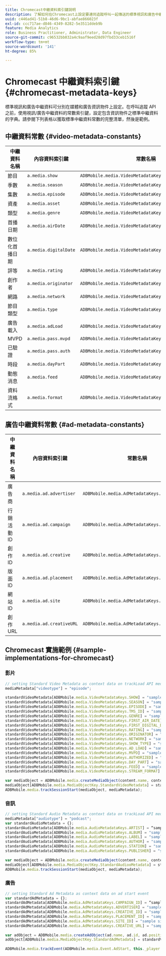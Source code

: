 ```yaml
---
title: Chromecast中繼資料索引鍵說明
description: 了解如何在Chromecast上設定要連同追蹤呼叫一起傳送的標準視訊和廣告中繼資料。
uuid: c446ad41-51b8-46d6-9bc1-abfae866023f
exl-id: ccc717ae-d846-4349-8282-5e3511ddeb9b
feature: Media Analytics
role: Business Practitioner, Administrator, Data Engineer
source-git-commit: c96532bb032a4c9aaf9eed28d97fbd33ceb1516f
workflow-type: tm+mt
source-wordcount: '141'
ht-degree: 85%

---
```


# Chromecast 中繼資料索引鍵{#chromecast-metadata-keys}

標準視訊和廣告中繼資料可分別在媒體和廣告資訊物件上設定。在呼叫追蹤 API 之前，使用視訊/廣告中繼資料的常數索引鍵，設定包含資訊物件之標準中繼資料的字典。請參閱下列表格以獲取標準中繼資料常數的完整清單，然後是範例。

## 中繼資料常數 {#video-metadata-constants}

| 中繼資料名稱 | 內容資料索引鍵 | 常數名稱 |
| --- | --- | --- |
| 節目 | `a.media.show` | `ADBMobile.media.VideoMetadataKeys.SHOW` |
| 季數 | `a.media.season` | `ADBMobile.media.VideoMetadataKeys.SEASON` |
| 集數 | `a.media.episode` | `ADBMobile.media.VideoMetadataKeys.EPISODE` |
| 資產 | `a.media.asset` | `ADBMobile.media.VideoMetadataKeys.TMS_ID` |
| 類型 | `a.media.genre` | `ADBMobile.media.VideoMetadataKeys.GENRE` |
| 首播日期 | `a.media.airDate` | `ADBMobile.media.VideoMetadataKeys.FIRST_AIR_DATE` |
| 數位化首播日期 | `a.media.digitalDate` | `ADBMobile.media.VideoMetadataKeys.FIRST_DIGITAL_DATE` |
| 評等 | `a.media.rating` | `ADBMobile.media.VideoMetadataKeys.RATING` |
| 創作者 | `a.media.originator` | `ADBMobile.media.VideoMetadataKeys.ORIGINATOR` |
| 網路 | `a.media.network` | `ADBMobile.media.VideoMetadataKeys.NETWORK` |
| 節目類型 | `a.media.type` | `ADBMobile.media.VideoMetadataKeys.SHOW_TYPE` |
| 廣告載入 | `a.media.adLoad` | `ADBMobile.media.VideoMetadataKeys.AD_LOAD` |
| MVPD | `a.media.pass.mvpd` | `ADBMobile.media.VideoMetadataKeys.MVPD` |
| 已驗證 | `a.media.pass.auth` | `ADBMobile.media.VideoMetadataKeys.AUTHORIZED` |
| 時段 | `a.media.dayPart` | `ADBMobile.media.VideoMetadataKeys.DAY_PART` |
| 動態消息 | `a.media.feed` | `ADBMobile.media.VideoMetadataKeys.FEED` |
| 資料流格式 | `a.media.format` | `ADBMobile.media.VideoMetadataKeys.STREAM_FORMAT` |

## 廣告中繼資料常數 {#ad-metadata-constants}

| 中繼資料名稱 | 內容資料索引鍵 | 常數名稱 |
| --- | --- | --- |
| 廣告商 | `a.media.ad.advertiser` | `ADBMobile.media.AdMetadataKeys.ADVERTISER` |
| 行銷活動 ID | `a.media.ad.campaign` | `ADBMobile.media.AdMetadataKeys.CAMPAIGN_ID` |
| 創作 ID | `a.media.ad.creative` | `ADBMobile.media.AdMetadataKeys.CREATIVE_ID` |
| 版面 ID | `a.media.ad.placement` | `ADBMobile.media.AdMetadataKeys.PLACEMENT_ID` |
| 網站 ID | `a.media.ad.site` | `ADBMobile.media.AdMetadataKeys.SITE_ID` |
| 創作 URL | `a.media.ad.creativeURL` | `ADBMobile.media.AdMetadataKeys.CREATIVE_URL` |

## Chromecast 實施範例 {#sample-implementations-for-chromecast}

### 影片

```js
// setting Standard Video Metadata as context data on trackLoad API mediaContextData = { } 
mediaMetadata["videotype"] = "episode"; 
 
standardVideoMetadata[ADBMobile.media.VideoMetadataKeys.SHOW] = "sample show"; 
standardVideoMetadata[ADBMobile.media.VideoMetadataKeys.SEASON] = "sample season"; 
standardVideoMetadata[ADBMobile.media.VideoMetadataKeys.EPISODE] = "sample episode"; 
standardVideoMetadata[ADBMobile.media.VideoMetadataKeys.TMS_ID] = "sample tms_id"; 
standardVideoMetadata[ADBMobile.media.VideoMetadataKeys.GENRE] = "sample genre"; 
standardVideoMetadata[ADBMobile.media.VideoMetadataKeys.FIRST_AIR_DATE] = "sample first_air_date"; 
standardVideoMetadata[ADBMobile.media.VideoMetadataKeys.FIRST_DIGITAL_DATE] = "sample first_digital_date"; 
standardVideoMetadata[ADBMobile.media.VideoMetadataKeys.RATING] = "sample rating"; 
standardVideoMetadata[ADBMobile.media.VideoMetadataKeys.ORIGINATOR] = "sample originator"; 
standardVideoMetadata[ADBMobile.media.VideoMetadataKeys.NETWORK] = "sample network"; 
standardVideoMetadata[ADBMobile.media.VideoMetadataKeys.SHOW_TYPE] = "sample show type"; 
standardVideoMetadata[ADBMobile.media.VideoMetadataKeys.AD_LOAD] = "sample ad load"; 
standardVideoMetadata[ADBMobile.media.VideoMetadataKeys.MVPD] = "sample mvpd"; 
standardVideoMetadata[ADBMobile.media.VideoMetadataKeys.AUTHORIZED] = "sample authorized"; 
standardVideoMetadata[ADBMobile.media.VideoMetadataKeys.DAY_PART] = "sample day_part"; 
standardVideoMetadata[ADBMobile.media.VideoMetadataKeys.FEED] = "sample feed"; 
standardVideoMetadata[ADBMobile.media.VideoMetadataKeys.STREAM_FORMAT] = "sample format"; 
 
var mediaObject = ADBMobile.media.createMediaObject(content.name, content.id, content.length, content.streamType); 
mediaObject[ADBMobile.media.MediaObjectKey.StandardVideoMetadata] = standardVideoMetadata; 
ADBMobile.media.trackSessionStart(mediaObject, mediaMetadata); 
```

### 音訊

```js
// setting Standard Audio Metadata as context data on trackLoad API mediaContextData = { } 
mediaMetadata["audiotype"] = "podcast"; 
var standardAudioMetadata = {}; 
standardAudioMetadata[ADBMobile.media.AudioMetadataKeys.ARTIST] = “sample artist”; 
standardAudioMetadata[ADBMobile.media.AudioMetadataKeys.ALBUM] = "sample album" ; 
standardAudioMetadata[ADBMobile.media.AudioMetadataKeys.LABEL] = "sample label"; 
standardAudioMetadata[ADBMobile.media.AudioMetadataKeys.AUTHOR] = "sample author" ; 
standardAudioMetadata[ADBMobile.media.AudioMetadataKeys.STATION] = "sample station " ; 
standardAudioMetadata[ADBMobile.media.AudioMetadataKeys.PUBLISHER] = "sample publisher"; 
 
var mediaObject = ADBMobile.media.createMediaObject(content.name, content.id, content.length, content.streamType, content.mediaType); 
mediaObject[ADBMobile.media.MediaObjectKey.StandardAudiooMetadata] = standardAudiooMetadata; 
ADBMobile.media.trackSessionStart(mediaObject, mediaMetadata); 
```

### 廣告

```js
// setting Standard Ad Metadata as context data on ad start event 
var standardAdMetadata = {}; 
standardAdMetadata[ADBMobile.media.AdMetadataKeys.CAMPAIGN_ID] = “sample campaign”; 
standardAdMetadata[ADBMobile.media.AdMetadataKeys.ADVERTISER] = "sample advertiser" ; 
standardAdMetadata[ADBMobile.media.AdMetadataKeys.CREATIVE_ID] = "sample creativeid"; 
standardAdMetadata[ADBMobile.media.AdMetadataKeys.PLACEMENT_ID] = "sample placement id" ; 
standardAdMetadata[ADBMobile.media.AdMetadataKeys.SITE_ID] = "sample site id" ; 
standardAdMetadata[ADBMobile.media.AdMetadataKeys.CREATIVE_URL] = "sample creative url"; 
 
var adObject = ADBMobile.media.createAdObject(ad.name, ad.id, ad.position, ad.length); 
adObject[ADBMobile.media.MediaObjectKey.StandardAdMetadata] = standardVideoMetadata; 
 
ADBMobile.media.trackEvent(ADBMobile.media.Event.AdStart, this._player.getAdInfo(), adContextData);
```
